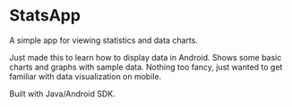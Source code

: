 # StatsApp

A simple app for viewing statistics and data charts.

Just made this to learn how to display data in Android. Shows some basic charts and graphs with sample data. Nothing too fancy, just wanted to get familiar with data visualization on mobile.

Built with Java/Android SDK.
